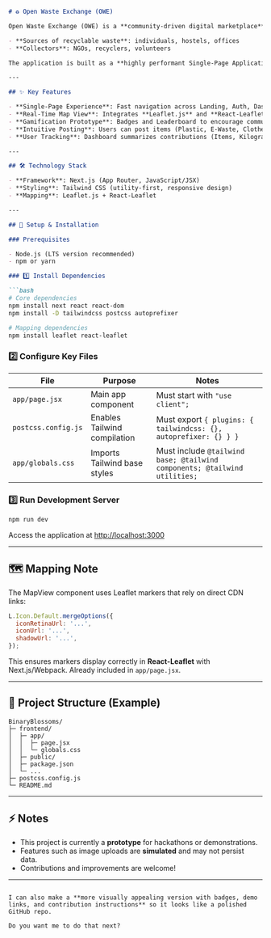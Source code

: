 

````markdown
# ♻️ Open Waste Exchange (OWE)

Open Waste Exchange (OWE) is a **community-driven digital marketplace** for recycling. It connects:

- **Sources of recyclable waste**: individuals, hostels, offices  
- **Collectors**: NGOs, recyclers, volunteers  

The application is built as a **highly performant Single-Page Application (SPA)** using **Next.js** and **Tailwind CSS**, optimized for fast navigation and rapid development (great for hackathons or demos).

---

## ✨ Key Features

- **Single-Page Experience**: Fast navigation across Landing, Auth, Dashboard, Postings, and Map without page reloads.  
- **Real-Time Map View**: Integrates **Leaflet.js** and **React-Leaflet** to display all waste postings geographically.  
- **Gamification Prototype**: Badges and Leaderboard to encourage community participation.  
- **Intuitive Posting**: Users can post items (Plastic, E-Waste, Clothes) with simulated image uploads.  
- **User Tracking**: Dashboard summarizes contributions (Items, Kilograms Saved, Leaderboard Rank).  

---

## 🛠️ Technology Stack

- **Framework**: Next.js (App Router, JavaScript/JSX)  
- **Styling**: Tailwind CSS (utility-first, responsive design)  
- **Mapping**: Leaflet.js + React-Leaflet  

---

## 🚀 Setup & Installation

### Prerequisites

- Node.js (LTS version recommended)  
- npm or yarn  

### 1️⃣ Install Dependencies

```bash
# Core dependencies
npm install next react react-dom
npm install -D tailwindcss postcss autoprefixer

# Mapping dependencies
npm install leaflet react-leaflet
````

### 2️⃣ Configure Key Files

| File                | Purpose                      | Notes                                                                     |
| ------------------- | ---------------------------- | ------------------------------------------------------------------------- |
| `app/page.jsx`      | Main app component           | Must start with `"use client";`                                           |
| `postcss.config.js` | Enables Tailwind compilation | Must export `{ plugins: { tailwindcss: {}, autoprefixer: {} } }`          |
| `app/globals.css`   | Imports Tailwind base styles | Must include `@tailwind base; @tailwind components; @tailwind utilities;` |

### 3️⃣ Run Development Server

```bash
npm run dev
```

Access the application at [http://localhost:3000](http://localhost:3000)

---

## 🗺️ Mapping Note

The MapView component uses Leaflet markers that rely on direct CDN links:

```javascript
L.Icon.Default.mergeOptions({
  iconRetinaUrl: '...',
  iconUrl: '...',
  shadowUrl: '...',
});
```

This ensures markers display correctly in **React-Leaflet** with Next.js/Webpack. Already included in `app/page.jsx`.

---

## 📝 Project Structure (Example)

```
BinaryBlossoms/
├─ frontend/
│  ├─ app/
│  │  ├─ page.jsx
│  │  └─ globals.css
│  ├─ public/
│  ├─ package.json
│  └─ ...
├─ postcss.config.js
└─ README.md
```

---

## ⚡ Notes

* This project is currently a **prototype** for hackathons or demonstrations.
* Features such as image uploads are **simulated** and may not persist data.
* Contributions and improvements are welcome!

---

```

I can also make a **more visually appealing version with badges, demo links, and contribution instructions** so it looks like a polished GitHub repo.  

Do you want me to do that next?
```
